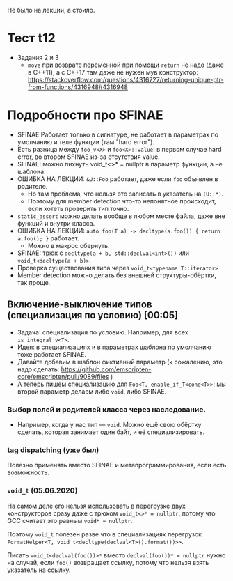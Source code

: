 Не было на лекции, а стоило.

# Тест t12
* Задания 2 и 3
  * `move` при возврате переменной при помощи `return` не надо (даже в C++11),
    а с C++17 там даже не нужен мув конструктор: https://stackoverflow.com/questions/4316727/returning-unique-ptr-from-functions/4316948#4316948

# Подробности про SFINAE
* SFINAE Работает только в сигнатуре, не работает в параметрах по умолчанию и теле функции (там "hard error").
* Есть разница между `foo_v<X>` и `foo<X>::value`: в первом случае hard error, во втором SFINAE из-за отсутствия value.
* SFINAE: можно пихнуть void_t<>* = nullptr в параметр функции, а не шаблона.
* ОШИБКА НА ЛЕКЦИИ: `&U::Foo` работает, даже если `foo` объявлен в родителе.
  * Но там проблема, что нельзя это записать в указатель на `(U::*)`.
  * Поэтому для member detection что-то непонятное происходит, если хотеть проверить тип точно.
* `static_assert` можно делать вообще в любом месте файла, даже вне функций и внутри класса.
* ОШИБКА НА ЛЕКЦИИ: `auto foo(T a) -> decltype(a.foo()) { return a.foo(); }` работает.
  * Можно в макрос обернуть.
* SFINAE: трюк с `decltype(a + b, std::declval<int>())` или `void_t<decltype(a + b)>`.
* Проверка существования типа через `void_t<typename T::iterator>`
* Member detection можно делать без внешней структуры-обёртки, так проще.

## Включение-выключение типов (специализация по условию) [00:05]
* Задача: специализация по условию. Например, для всех `is_integral_v<T>`.
* Идея: в специализациях и в параметрах шаблона по умолчанию тоже работает SFINAE.
* Давайте добавим в шаблон фиктивный параметр (к сожалению, это надо сделать: https://github.com/emscripten-core/emscripten/pull/9089/files )
* А теперь пишем специализацию для `Foo<T, enable_if_T<cond<T>>`: мы второй параметр делаем либо `void`, либо SFINAE.

### Выбор полей и родителей класса через наследование.
* Например, когда у нас тип — `void`. Можно ещё свою обёртку сделать, которая занимает один байт, и её специализировать.

### tag dispatching (уже был)
Полезно применять вместо SFINAE и метапрограммирования, если есть возможность.

### `void_t` (05.06.2020)
На самом деле его нельзя использовать в перегрузке двух конструкторов сразу даже с трюком `void_t<>* = nullptr`,
потому что GCC считает это равным `void* = nullptr`.

Поэтому `void_t` полезен разве что в специализациях перегрузок `FormatHelper<T, void_t<decltype(declval<T>().format())>>`.

Писать `void_t<declval(foo())>*` вместо `declval(foo())* = nullptr` нужно на случай,
если `foo()` возвращает ссылку, потому что нельзя взять указатель на ссылку.
